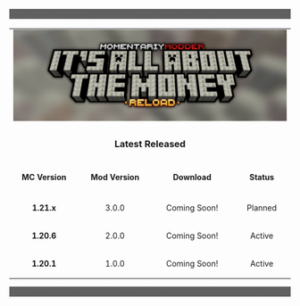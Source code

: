 <p><img src="https://raw.githubusercontent.com/MomentariyModder/branding/main/sites/site/line.png" alt="" /></p>
<table><tbody>
    <tr>
        <td colspan="5"><img src="https://raw.githubusercontent.com/MomentariyModder/branding/main/sites/projects-banner/iaatm.png" width="100%"></td>
    </tr>
    <tr>
        <td colspan="5"><h3 align="center">Latest Released</h3></td>
    </tr>
    <tr>
        <td><h4 align="center">MC Version</h4></td>
        <td><h4 align="center">Mod Version</h4></td>
        <td colspan="2"><h4 align="center">Download</h4></td>
		<td><h4 align="center">Status</h4></td>
    </tr>
	<tr>
        <td><p align="center"><b>1.21.x</b></p></td>
        <td><p align="center">3.0.0</p></td>
        <td colspan="2"><p align="center">Coming Soon!</p></td>
        <td><p align="center">Planned</p></td>
    </tr>
	<tr>
        <td><p align="center"><b>1.20.6</b></p></td>
        <td><p align="center"><a>2.0.0</a></p></td>
        <td colspan="2"><p align="center">Coming Soon!</p></td>
        <td><p align="center">Active</p></td>
    </tr
    <tr>
        <td rowspan="2"><p align="center"><b>1.20.1</b></p></td>
        <td><p align="center"><a>1.0.0</a></p></td>
        <td colspan="2"><p align="center">Coming Soon!</p></td>
        <td><p align="center">Active</p></td>
    </tr></tbody>
</table>
<p><img src="https://raw.githubusercontent.com/MomentariyModder/branding/main/sites/site/line.png" alt="" /></p>